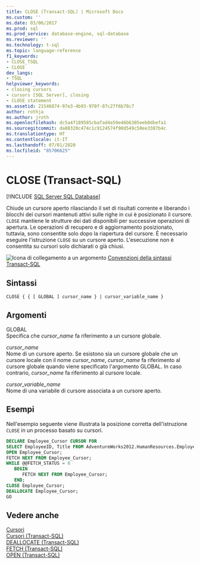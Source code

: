 ```yaml
---
title: CLOSE (Transact-SQL) | Microsoft Docs
ms.custom: ''
ms.date: 03/06/2017
ms.prod: sql
ms.prod_service: database-engine, sql-database
ms.reviewer: ''
ms.technology: t-sql
ms.topic: language-reference
f1_keywords:
- CLOSE_TSQL
- CLOSE
dev_langs:
- TSQL
helpviewer_keywords:
- closing cursors
- cursors [SQL Server], closing
- CLOSE statement
ms.assetid: 21546874-97e3-4b93-970f-87c27f6b78c7
author: rothja
ms.author: jroth
ms.openlocfilehash: dc5a4f189585cbafad4e59e46b6305eeb0dbefa1
ms.sourcegitcommit: da88320c474c1c9124574f90d549c50ee3387b4c
ms.translationtype: HT
ms.contentlocale: it-IT
ms.lasthandoff: 07/01/2020
ms.locfileid: "85706625"
---
```

# <a name="close-transact-sql"></a>CLOSE (Transact-SQL)
[!INCLUDE [SQL Server SQL Database](../../includes/applies-to-version/sql-asdb.md)]

  Chiude un cursore aperto rilasciando il set di risultati corrente e liberando i blocchi dei cursori mantenuti attivi sulle righe in cui è posizionato il cursore. `CLOSE` mantiene le strutture dei dati disponibili per successive operazioni di apertura. Le operazioni di recupero e di aggiornamento posizionato, tuttavia, sono consentite solo dopo la riapertura del cursore. È necessario eseguire l'istruzione `CLOSE` su un cursore aperto. L'esecuzione non è consentita su cursori solo dichiarati o già chiusi.  
  
 ![Icona di collegamento a un argomento](../../database-engine/configure-windows/media/topic-link.gif "Icona di collegamento a un argomento") [Convenzioni della sintassi Transact-SQL](../../t-sql/language-elements/transact-sql-syntax-conventions-transact-sql.md)  
  
## <a name="syntax"></a>Sintassi  
  
```syntaxsql
CLOSE { { [ GLOBAL ] cursor_name } | cursor_variable_name }  
```  
  
## <a name="arguments"></a>Argomenti  
 GLOBAL  
 Specifica che *cursor_name* fa riferimento a un cursore globale.  
  
 *cursor_name*  
 Nome di un cursore aperto. Se esistono sia un cursore globale che un cursore locale con il nome *cursor_name*, *cursor_name* fa riferimento al cursore globale quando viene specificato l'argomento GLOBAL. In caso contrario, *cursor_name* fa riferimento al cursore locale.  
  
 *cursor_variable_name*  
 Nome di una variabile di cursore associata a un cursore aperto.  
  
## <a name="examples"></a>Esempi  
 Nell'esempio seguente viene illustrata la posizione corretta dell'istruzione `CLOSE` in un processo basato su cursori.  
  
```sql  
DECLARE Employee_Cursor CURSOR FOR  
SELECT EmployeeID, Title FROM AdventureWorks2012.HumanResources.Employee;  
OPEN Employee_Cursor;  
FETCH NEXT FROM Employee_Cursor;  
WHILE @@FETCH_STATUS = 0  
   BEGIN  
      FETCH NEXT FROM Employee_Cursor;  
   END;  
CLOSE Employee_Cursor;  
DEALLOCATE Employee_Cursor;  
GO  
```  
  
## <a name="see-also"></a>Vedere anche  
 [Cursori](../../relational-databases/cursors.md)   
 [Cursori &#40;Transact-SQL&#41;](../../t-sql/language-elements/cursors-transact-sql.md)   
 [DEALLOCATE &#40;Transact-SQL&#41;](../../t-sql/language-elements/deallocate-transact-sql.md)   
 [FETCH &#40;Transact-SQL&#41;](../../t-sql/language-elements/fetch-transact-sql.md)   
 [OPEN &#40;Transact-SQL&#41;](../../t-sql/language-elements/open-transact-sql.md)  
  
  

